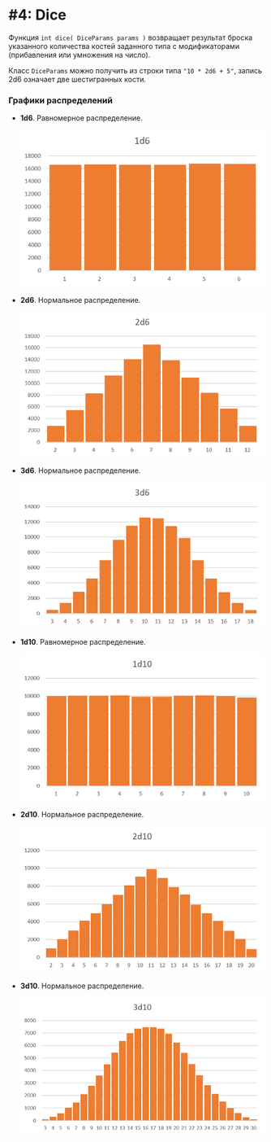 # #4: Dice
Функция `int dice( DiceParams params )` возвращает результат броска указанного количества костей заданного типа с модификаторами (прибавления или умножения на число).

Класс `DiceParams` можно получить из строки типа `"10 * 2d6 + 5"`, запись 2d6 означает две шестигранных кости.

### Графики распределений

* **1d6**. Равномерное распределение.

	![График 1d6](./images/1d6.jpg)

* **2d6**. Нормальное распределение.

	![График 2d6](./images/2d6.jpg)

* **3d6**. Нормальное распределение.

	![График 3d6](./images/3d6.jpg)

* **1d10**. Равномерное распределение.

	![График 1d10](./images/1d10.jpg)

* **2d10**. Нормальное распределение.

	![График 2d10](./images/2d10.jpg)

* **3d10**. Нормальное распределение.

	![График 3d10](./images/3d10.jpg)